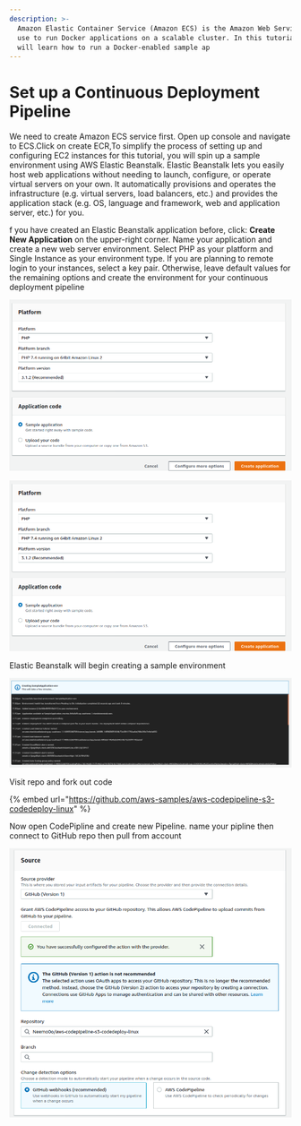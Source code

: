 ```yaml
---
description: >-
  Amazon Elastic Container Service (Amazon ECS) is the Amazon Web Service you
  use to run Docker applications on a scalable cluster. In this tutorial, you
  will learn how to run a Docker-enabled sample ap
---
```


# Set up a Continuous Deployment Pipeline

We need to create Amazon ECS service first. Open up console and navigate to ECS.Click on create ECR,To simplify the process of setting up and configuring EC2 instances for this tutorial, you will spin up a sample environment using AWS Elastic Beanstalk. Elastic Beanstalk lets you easily host web applications without needing to launch, configure, or operate virtual servers on your own. It automatically provisions and operates the infrastructure \(e.g. virtual servers, load balancers, etc.\) and provides the application stack \(e.g. OS, language and framework, web and application server, etc.\) for you.

f you have created an Elastic Beanstalk application before, click: **Create New Application** on the upper-right corner. Name your application and create a new web server environment. Select PHP as your platform and Single Instance as your environment type. If you are planning to remote login to your instances, select a key pair. Otherwise, leave default values for the remaining options and create the environment for your continuous deployment pipeline

![](../../.gitbook/assets/screenshot-from-2020-11-08-23-28-27.png)

![](../../.gitbook/assets/screenshot-from-2020-11-08-23-28-27%20%281%29.png)

Elastic Beanstalk will begin creating a sample environment

![](../../.gitbook/assets/screenshot-from-2020-11-08-23-32-48.png)

Visit repo and fork out code 

{% embed url="https://github.com/aws-samples/aws-codepipeline-s3-codedeploy-linux" %}

Now open CodePipline and create new Pipeline. name your pipline then connect to GitHub repo then pull from account

![](../../.gitbook/assets/screenshot-from-2020-11-08-23-35-21.png)

